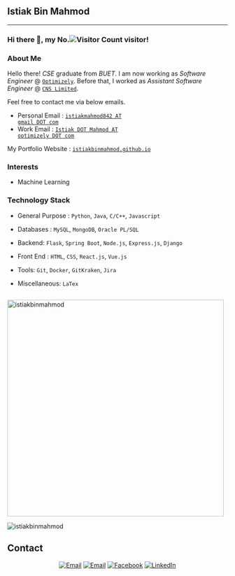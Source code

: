 ## Istiak Bin Mahmod ##
---

### Hi there 👋, my No.![Visitor Count](https://profile-counter.glitch.me/istiakbinmahmod/count.svg) visitor!

### About Me

Hello there! _CSE_ graduate from _BUET_. I am now working as _Software Engineer_ @ <code><a href="https://www.optimizely.com/">Optimizely</a></code>. Before that, I worked as _Assistant Software Engineer_ @ <code><a href="https://site.cnsbd.com/">CNS Limited</a></code>. 

Feel free to contact me via below emails.

- Personal Email : <code><a href="mailto:istiakmahmod842@gmail.com">istiakmahmod842 AT gmail DOT com</a></code>
- Work Email : <code><a href="mailto:Istiak.Mahmod@optimizely.com">Istiak DOT Mahmod AT optimizely DOT com</a></code>

My Portfolio Website : <code><a href="http://istiakbinmahmod.github.io">istiakbinmahmod.github.io</a></code>

### Interests
- Machine Learning


### Technology Stack ###
- General Purpose : 
   `Python`, `Java`, `C/C++`, `Javascript`

- Databases : 
   `MySQL`, `MongoDB`, `Oracle PL/SQL`

- Backend:
   `Flask`, `Spring Boot`, `Node.js`, `Express.js`, `Django`
   
- Front End : 
  `HTML`, `CSS`, `React.js`, `Vue.js`

- Tools:
   `Git`, `Docker`, `GitKraken`, `Jira`

- Miscellaneous:
   `LaTex`

##
<p><img align="center" src="https://github-readme-stats.vercel.app/api/top-langs?username=istiakbinmahmod&show_icons=true&locale=en&layout=compact" alt="istiakbinmahmod" width="495"/></p>

<p><img align="center" src="https://github-readme-streak-stats.herokuapp.com/?user=istiakbinmahmod&" alt="istiakbinmahmod" /></p>
  

## Contact ##
<p align="center">
<a href="mailto:masumk086@gmail.com"><img alt="Email" src="https://img.shields.io/badge/Gmail-masumk086@gmail.com-red?style=flat&logo=gmail"></a>
<a href="mailto:istiakmahmod842@gmail.com"><img alt="Email" src="https://img.shields.io/badge/Gmail-istiakmahmod842@gmail.com-red?style=flat&logo=gmail"></a>
<a href="https://www.facebook.com/istiakbin.mahmud/"><img alt="Facebook" src="https://img.shields.io/badge/Facebook-Istiak Bin Mahmod-blue?style=flat&logo=facebook"></a>
<a href="https://www.linkedin.com/in/istiak-bin-mahmud-468755176/"><img alt="LinkedIn" src="https://img.shields.io/badge/LinkedIn-Istiak Bin Mahmod-blue?style=flat&logo=linkedin"></a>
</p>
